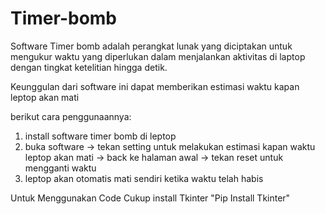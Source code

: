 # Timer-bomb
Software Timer bomb adalah perangkat lunak yang diciptakan untuk mengukur waktu yang diperlukan dalam menjalankan aktivitas di laptop dengan tingkat ketelitian hingga detik.

Keunggulan dari software ini dapat memberikan estimasi waktu kapan leptop akan mati 

berikut cara penggunaannya:
1. install software timer bomb di leptop
2. buka software -> tekan setting untuk melakukan estimasi kapan waktu leptop akan mati -> back ke halaman awal -> tekan reset untuk mengganti waktu
3. leptop akan otomatis mati sendiri ketika waktu telah habis

Untuk Menggunakan Code Cukup install Tkinter "Pip Install Tkinter"
